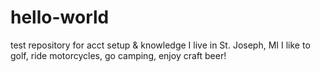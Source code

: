 # hello-world
test repository for acct setup &amp; knowledge
I live in St. Joseph, MI
I like to golf, ride motorcycles, go camping, enjoy craft beer!
